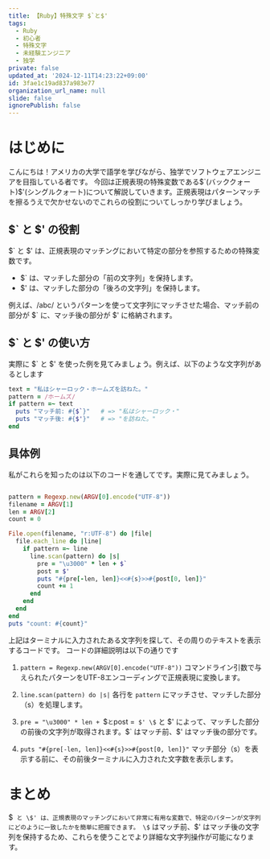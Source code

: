 ```yaml
---
title: 【Ruby】特殊文字 $`と$'
tags:
  - Ruby
  - 初心者
  - 特殊文字
  - 未経験エンジニア
  - 独学
private: false
updated_at: '2024-12-11T14:23:22+09:00'
id: 3fae1c19ad837a983e77
organization_url_name: null
slide: false
ignorePublish: false
---
```

# はじめに
こんにちは！アメリカの大学で語学を学びながら、独学でソフトウェアエンジニアを目指している者です。
今回は正規表現の特殊変数である\$`(バッククォート)\$'(シングルクォート)について解説していきます。正規表現はパターンマッチを擦るうえで欠かせないのでこれらの役割についてしっかり学びましょう。

## \$` と \$' の役割
\$` と \$' は、正規表現のマッチングにおいて特定の部分を参照するための特殊変数です。

* \$` は、マッチした部分の「前の文字列」を保持します。
* \$' は、マッチした部分の「後ろの文字列」を保持します。

例えば、/abc/ というパターンを使って文字列にマッチさせた場合、マッチ前の部分が \$` に、マッチ後の部分が \$' に格納されます。

## \$` と \$' の使い方
実際に \$` と \$' を使った例を見てみましょう。例えば、以下のような文字列があるとします
```ruby
text = "私はシャーロック・ホームズを訪ねた。"
pattern = /ホームズ/
if pattern =~ text
  puts "マッチ前: #{$`}"   # => "私はシャーロック・"
  puts "マッチ後: #{$'}"   # => "を訪ねた。"
end
```
## 具体例
私がこれらを知ったのは以下のコードを通してです。実際に見てみましょう。
```ruby

pattern = Regexp.new(ARGV[0].encode("UTF-8"))
filename = ARGV[1]
len = ARGV[2]
count = 0

File.open(filename, "r:UTF-8") do |file|
  file.each_line do |line|
    if pattern =~ line
      line.scan(pattern) do |s|
        pre = "\u3000" * len + $`
        post = $'
        puts "#{pre[-len, len]}<<#{s}>>#{post[0, len]}"
        count += 1
      end
    end
  end
end
puts "count: #{count}"
```
上記はターミナルに入力されたある文字列を探して、その周りのテキストを表示するコードです。
コードの詳細説明は以下の通りです
1. `pattern = Regexp.new(ARGV[0].encode("UTF-8"))`
コマンドライン引数で与えられたパターンをUTF-8エンコーディングで正規表現に変換します。
2. `line.scan(pattern) do |s|`
各行を `pattern` にマッチさせ、マッチした部分（s）を処理します。

3. `pre = "\u3000" * len + `\$` と `post =` $'
\$` と \$' によって、マッチした部分の前後の文字列が取得されます。\$` はマッチ前、\$' はマッチ後の部分です。

4. `puts "#{pre[-len, len]}<<#{s}>>#{post[0, len]}"`
マッチ部分（s）を表示する前に、その前後ターミナルに入力された文字数を表示します。

# まとめ
\$` と \$' は、正規表現のマッチングにおいて非常に有用な変数で、特定のパターンが文字列にどのように一致したかを簡単に把握できます。
\$` はマッチ前、\$' はマッチ後の文字列を保持するため、これらを使うことでより詳細な文字列操作が可能になります。
